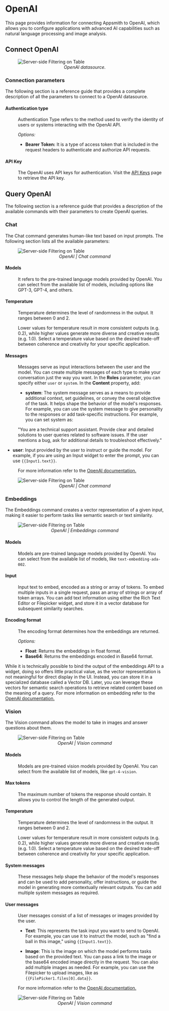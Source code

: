 # OpenAI

This page provides information for connecting Appsmith to OpenAI, which allows you to configure applications with advanced AI capabilities such as natural language processing and image analysis.


## Connect OpenAI

 <figure>
  <img src="/img/open-ai-main2.png" style= {{width:"810px", height:"auto"}} alt="Server-side Filtering on Table"/>
  <figcaption align = "center"><i>OpenAI datasource.</i></figcaption>
</figure>


### Connection parameters

The following section is a reference guide that provides a complete description of all the parameters to connect to a OpenAI datasource.


#### Authentication type

<dd>

Authentication Type refers to the method used to verify the identity of users or systems interacting with the OpenAI API. 

*Options:*

* **Bearer Token:** It is a type of access token that is included in the request headers to authenticate and authorize API requests.


</dd>


#### API Key

<dd>

The OpenAI uses API keys for authentication. Visit the [API Keys](https://platform.openai.com/account/api-keys) page to retrieve the API key.

</dd>


## Query OpenAI

The following section is a reference guide that provides a description of the available commands with their parameters to create OpenAI queries.

### Chat

The Chat command generates human-like text based on input prompts. The following section lists all the available parameters:

  <figure>
  <img src="/img/open-ai-chat2.png" style= {{width:"720px", height:"auto"}} alt="Server-side Filtering on Table"/>
  <figcaption align = "center"><i>OpenAI | Chat command</i></figcaption>
</figure>


#### Models

<dd>

It refers to the pre-trained language models provided by OpenAI. You can select from the available list of models, including options like GPT-3, GPT-4, and others.

</dd>


#### Temperature

<dd>

 Temperature determines the level of randomness in the output. It ranges between 0 and 2. 
 
 Lower values for temperature result in more consistent outputs (e.g. 0.2), while higher values generate more diverse and creative results (e.g. 1.0). Select a temperature value based on the desired trade-off between coherence and creativity for your specific application.


</dd>

#### Messages

<dd>

Messages serve as input interactions between the user and the model. You can create multiple messages of each type to make your conversation just the way you want. In the **Roles** parameter, you can specify either `user` or `system`. In the **Content** property, add:

* **system**: The system message serves as a means to provide additional context, set guidelines, or convey the overall objective of the task. It helps shape the behavior of the model's responses. For example, you can use the system message to give personality to the responses or add task-specific instructions. For example, you can set system as:

<dd>


 "You are a technical support assistant. Provide clear and detailed solutions to user queries related to software issues. If the user mentions a bug, ask for additional details to troubleshoot effectively."

</dd>

* **user**: Input provided by the user to instruct or guide the model. For example, if you are using an Input widget to enter the prompt, you can use `{{Input1.text}}`.

<dd>

For more information refer to the [OpenAI documentation.](https://platform.openai.com/docs/api-reference/chat/object)

</dd>


  <figure>
  <img src="/img/open-ai-chat.gif" style= {{width:"810px", height:"auto"}} alt="Server-side Filtering on Table"/>
  <figcaption align = "center"><i>OpenAI | Chat command</i></figcaption>
</figure>




</dd>


### Embeddings

The Embeddings command creates a vector representation of a given input, making it easier to perform tasks like semantic search or text similarity.

  <figure>
  <img src="/img/open-ai-embed.png" style= {{width:"720px", height:"auto"}} alt="Server-side Filtering on Table"/>
  <figcaption align = "center"><i>OpenAI | Embeddings command</i></figcaption>
</figure>

#### Models

<dd>

Models are pre-trained language models provided by OpenAI. You can select from the available list of models, like `text-embedding-ada-002`.

</dd>

#### Input

<dd>

Input text to embed, encoded as a string or array of tokens. To embed multiple inputs in a single request, pass an array of strings or array of token arrays. You can add text information using either the Rich Text Editor or Filepicker widget, and store it in a vector database for subsequent similarity searches.

</dd>


#### Encoding format

<dd>

The encoding format determines how the embeddings are returned.

*Options:*

* **Float**: Returns the embeddings in float format.
* **Base64**: Returns the embeddings encoded in Base64 format.

</dd>

While it is technically possible to bind the output of the embeddings API to a widget, doing so offers little practical value, as the vector representation is not meaningful for direct display in the UI. Instead, you can store it in a specialized database called a Vector DB. Later, you can leverage these vectors for semantic search operations to retrieve related content based on the meaning of a query. For more information on embedding refer to the [OpenAI documentation.](https://platform.openai.com/docs/api-reference/embeddings/object)


### Vision

The Vision command allows the model to take in images and answer questions about them.

  <figure>
  <img src="/img/OPEN-AI-VISION.png" style= {{width:"720px", height:"auto"}} alt="Server-side Filtering on Table"/>
  <figcaption align = "center"><i>OpenAI | Vision command</i></figcaption>
</figure>


#### Models

<dd>

Models are pre-trained vision models provided by OpenAI. You can select from the available list of models, like `gpt-4-vision`.

</dd>

#### Max tokens


<dd>

The maximum number of tokens the response should contain. It allows you to control the length of the generated output.

</dd>

#### Temperature

<dd>

 Temperature determines the level of randomness in the output. It ranges between 0 and 2. 
 
 Lower values for temperature result in more consistent outputs (e.g. 0.2), while higher values generate more diverse and creative results (e.g. 1.0). Select a temperature value based on the desired trade-off between coherence and creativity for your specific application.


</dd>


#### System messages

<dd>

These messages help shape the behavior of the model's responses and can be used to add personality, offer instructions, or guide the model in generating more contextually relevant outputs. You can add multiple system messages as required.


</dd>

#### User messages

<dd>

User messages consist of a list of messages or images provided by the user. 

* **Text**: This represents the task input you want to send to OpenAI. For example, you can use it to instruct the model, such as "find a ball in this image," using `{{Input1.text}}`.

* **Image**: This is the image on which the model performs tasks based on the provided text. You can pass a link to the image or the base64 encoded image directly in the request. You can also add multiple images as needed. For example, you can use the Filepicker to upload images, like as `{{FilePicker1.files[0].data}}`.

For more information refer to the [OpenAI documentation.](https://platform.openai.com/docs/api-reference/chat/object)

</dd>

  <figure>
  <img src="/img/openai-vision-eg.gif" style= {{width:"810px", height:"auto"}} alt="Server-side Filtering on Table"/>
  <figcaption align = "center"><i>OpenAI | Vision command</i></figcaption>
</figure>

